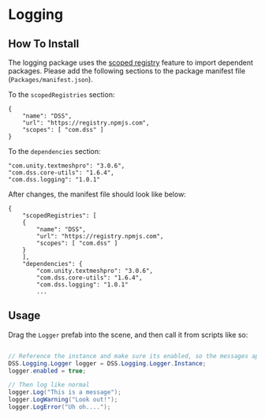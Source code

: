 # Logging

## How To Install

The logging package uses the [scoped registry](https://docs.unity3d.com/Manual/upm-scoped.html) feature to import
dependent packages. Please add the following sections to the package manifest
file (`Packages/manifest.json`).

To the `scopedRegistries` section:

```
{
    "name": "DSS",
    "url": "https://registry.npmjs.com",
    "scopes": [ "com.dss" ]
}
```

To the `dependencies` section:

```
"com.unity.textmeshpro": "3.0.6",
"com.dss.core-utils": "1.6.4",
"com.dss.logging": "1.0.1"
```

After changes, the manifest file should look like below:

```
{
    "scopedRegistries": [
    {
        "name": "DSS",
        "url": "https://registry.npmjs.com",
        "scopes": [ "com.dss" ]
    }
    ],
    "dependencies": {
        "com.unity.textmeshpro": "3.0.6",
        "com.dss.core-utils": "1.6.4",
        "com.dss.logging": "1.0.1"
        ...
```

## Usage

Drag the `Logger` prefab into the scene, and then call it from scripts like so:

```csharp

// Reference the instance and make sure its enabled, so the messages appear on the screen
DSS.Logging.Logger logger = DSS.Logging.Logger.Instance;
logger.enabled = true;

// Then log like normal
logger.Log("This is a message");
logger.LogWarning("Look out!");
logger.LogError("Uh oh....");
````
